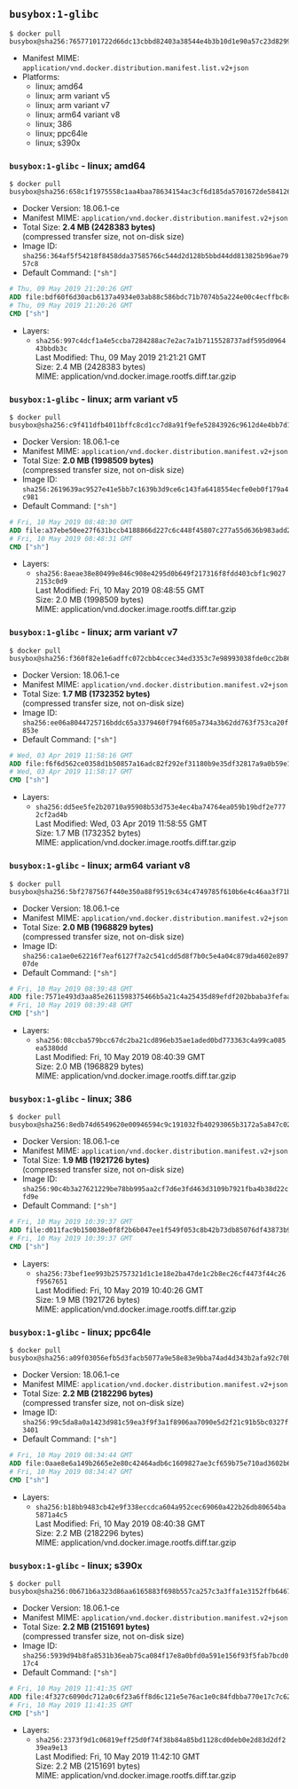 ## `busybox:1-glibc`

```console
$ docker pull busybox@sha256:76577101722d66dc13cbbd82403a38544e4b3b10d1e90a57c23d829926cfc64c
```

-	Manifest MIME: `application/vnd.docker.distribution.manifest.list.v2+json`
-	Platforms:
	-	linux; amd64
	-	linux; arm variant v5
	-	linux; arm variant v7
	-	linux; arm64 variant v8
	-	linux; 386
	-	linux; ppc64le
	-	linux; s390x

### `busybox:1-glibc` - linux; amd64

```console
$ docker pull busybox@sha256:658c1f1975558c1aa4baa78634154ac3cf6d185da5701672de584126fc7fcbf5
```

-	Docker Version: 18.06.1-ce
-	Manifest MIME: `application/vnd.docker.distribution.manifest.v2+json`
-	Total Size: **2.4 MB (2428383 bytes)**  
	(compressed transfer size, not on-disk size)
-	Image ID: `sha256:364af5f54218f8458dda37585766c544d2d128b5bbd44dd813825b96ae7957c8`
-	Default Command: `["sh"]`

```dockerfile
# Thu, 09 May 2019 21:20:26 GMT
ADD file:bdf60f6d30acb6137a4934e03ab88c586bdc71b7074b5a224e00c4ecffbc8cce in / 
# Thu, 09 May 2019 21:20:26 GMT
CMD ["sh"]
```

-	Layers:
	-	`sha256:997c4dcf1a4e5ccba7284288ac7e2ac7a1b7115528737adf595d096443bbdb3c`  
		Last Modified: Thu, 09 May 2019 21:21:21 GMT  
		Size: 2.4 MB (2428383 bytes)  
		MIME: application/vnd.docker.image.rootfs.diff.tar.gzip

### `busybox:1-glibc` - linux; arm variant v5

```console
$ docker pull busybox@sha256:c9f411dfb4011bffc8cd1cc7d8a91f9efe52843926c9612d4e4bb7d148af9c3f
```

-	Docker Version: 18.06.1-ce
-	Manifest MIME: `application/vnd.docker.distribution.manifest.v2+json`
-	Total Size: **2.0 MB (1998509 bytes)**  
	(compressed transfer size, not on-disk size)
-	Image ID: `sha256:2619639ac9527e41e5bb7c1639b3d9ce6c143fa6418554ecfe0eb0f179a4c981`
-	Default Command: `["sh"]`

```dockerfile
# Fri, 10 May 2019 08:48:30 GMT
ADD file:a37ebe50ee27f631bccb4188866d227c6c448f45807c277a55d636b983add2d3 in / 
# Fri, 10 May 2019 08:48:31 GMT
CMD ["sh"]
```

-	Layers:
	-	`sha256:8aeae38e80499e846c908e4295d0b649f217316f8fdd403cbf1c90272153c0d9`  
		Last Modified: Fri, 10 May 2019 08:48:55 GMT  
		Size: 2.0 MB (1998509 bytes)  
		MIME: application/vnd.docker.image.rootfs.diff.tar.gzip

### `busybox:1-glibc` - linux; arm variant v7

```console
$ docker pull busybox@sha256:f360f82e1e6adffc072cbb4ccec34ed3353c7e98993038fde0cc2b8666a5b7f2
```

-	Docker Version: 18.06.1-ce
-	Manifest MIME: `application/vnd.docker.distribution.manifest.v2+json`
-	Total Size: **1.7 MB (1732352 bytes)**  
	(compressed transfer size, not on-disk size)
-	Image ID: `sha256:ee06a8044725716bddc65a3379460f794f605a734a3b62dd763f753ca20f853e`
-	Default Command: `["sh"]`

```dockerfile
# Wed, 03 Apr 2019 11:58:16 GMT
ADD file:f6f6d562ce0358d1b50857a16adc82f292ef31180b9e35df32817a9a0b59e1b7 in / 
# Wed, 03 Apr 2019 11:58:17 GMT
CMD ["sh"]
```

-	Layers:
	-	`sha256:dd5ee5fe2b20710a95908b53d753e4ec4ba74764ea059b19bdf2e7772cf2ad4b`  
		Last Modified: Wed, 03 Apr 2019 11:58:55 GMT  
		Size: 1.7 MB (1732352 bytes)  
		MIME: application/vnd.docker.image.rootfs.diff.tar.gzip

### `busybox:1-glibc` - linux; arm64 variant v8

```console
$ docker pull busybox@sha256:5bf2787567f440e350a88f9519c634c4749785f610b6e4c46aa3f71b87356a90
```

-	Docker Version: 18.06.1-ce
-	Manifest MIME: `application/vnd.docker.distribution.manifest.v2+json`
-	Total Size: **2.0 MB (1968829 bytes)**  
	(compressed transfer size, not on-disk size)
-	Image ID: `sha256:ca1ae0e62216f7eaf6127f7a2c541cdd5d8f7b0c5e4a04c879da4602e89707de`
-	Default Command: `["sh"]`

```dockerfile
# Fri, 10 May 2019 08:39:48 GMT
ADD file:7571e493d3aa85e2611598375466b5a21c4a25435d89efdf202bbaba3fefaa7c in / 
# Fri, 10 May 2019 08:39:48 GMT
CMD ["sh"]
```

-	Layers:
	-	`sha256:08ccba579bcc67dc2ba21cd896eb35ae1aded0bd773363c4a99ca085ea5380dd`  
		Last Modified: Fri, 10 May 2019 08:40:39 GMT  
		Size: 2.0 MB (1968829 bytes)  
		MIME: application/vnd.docker.image.rootfs.diff.tar.gzip

### `busybox:1-glibc` - linux; 386

```console
$ docker pull busybox@sha256:8edb74d6549620e00946594c9c191032fb40293065b3172a5a847c02a3d68163
```

-	Docker Version: 18.06.1-ce
-	Manifest MIME: `application/vnd.docker.distribution.manifest.v2+json`
-	Total Size: **1.9 MB (1921726 bytes)**  
	(compressed transfer size, not on-disk size)
-	Image ID: `sha256:90c4b3a27621229be78bb995aa2cf7d6e3fd463d3109b7921fba4b38d22cfd9e`
-	Default Command: `["sh"]`

```dockerfile
# Fri, 10 May 2019 10:39:37 GMT
ADD file:d011fac9b150038e0f8f2b6b047ee1f549f053c8b42b73db85076df43873b9bd in / 
# Fri, 10 May 2019 10:39:37 GMT
CMD ["sh"]
```

-	Layers:
	-	`sha256:73bef1ee993b25757321d1c1e18e2ba47de1c2b8ec26cf4473f44c26f9567651`  
		Last Modified: Fri, 10 May 2019 10:40:26 GMT  
		Size: 1.9 MB (1921726 bytes)  
		MIME: application/vnd.docker.image.rootfs.diff.tar.gzip

### `busybox:1-glibc` - linux; ppc64le

```console
$ docker pull busybox@sha256:a09f03056efb5d3facb5077a9e58e83e9bba74ad4d343b2afa92c70b5ae01e2b
```

-	Docker Version: 18.06.1-ce
-	Manifest MIME: `application/vnd.docker.distribution.manifest.v2+json`
-	Total Size: **2.2 MB (2182296 bytes)**  
	(compressed transfer size, not on-disk size)
-	Image ID: `sha256:99c5da8a0a1423d981c59ea3f9f3a1f8906aa7090e5d2f21c91b5bc0327f3401`
-	Default Command: `["sh"]`

```dockerfile
# Fri, 10 May 2019 08:34:44 GMT
ADD file:0aae8e6a149b2665e2e80c42464adb6c1609827ae3cf659b75e710ad3602b6fc in / 
# Fri, 10 May 2019 08:34:47 GMT
CMD ["sh"]
```

-	Layers:
	-	`sha256:b18bb9483cb42e9f338eccdca604a952cec69060a422b26db80654ba5871a4c5`  
		Last Modified: Fri, 10 May 2019 08:40:38 GMT  
		Size: 2.2 MB (2182296 bytes)  
		MIME: application/vnd.docker.image.rootfs.diff.tar.gzip

### `busybox:1-glibc` - linux; s390x

```console
$ docker pull busybox@sha256:0b671b6a323d86aa6165883f698b557ca257c3a3ffa1e3152ffb6467e7ac11b3
```

-	Docker Version: 18.06.1-ce
-	Manifest MIME: `application/vnd.docker.distribution.manifest.v2+json`
-	Total Size: **2.2 MB (2151691 bytes)**  
	(compressed transfer size, not on-disk size)
-	Image ID: `sha256:5939d94b8fa8531b36eab75ca084f17e8a0bfd0a591e156f93f5fab7bcd017c4`
-	Default Command: `["sh"]`

```dockerfile
# Fri, 10 May 2019 11:41:35 GMT
ADD file:4f327c6090dc712a0c6f23a6ff8d6c121e5e76ac1e0c84fdbba770e17c7c6297 in / 
# Fri, 10 May 2019 11:41:35 GMT
CMD ["sh"]
```

-	Layers:
	-	`sha256:2373f9d1c06819eff25d0f74f38b84a85bd1128cd0deb0e2d83d2df239ea9e13`  
		Last Modified: Fri, 10 May 2019 11:42:10 GMT  
		Size: 2.2 MB (2151691 bytes)  
		MIME: application/vnd.docker.image.rootfs.diff.tar.gzip

